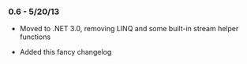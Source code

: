 ### 0.6 - 5/20/13

* Moved to .NET 3.0, removing LINQ and some built-in stream helper functions

* Added this fancy changelog
